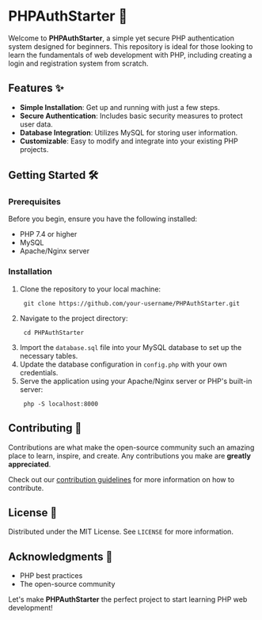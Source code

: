 # PHPAuthStarter 🚀

Welcome to **PHPAuthStarter**, a simple yet secure PHP authentication system designed for beginners. This repository is ideal for those looking to learn the fundamentals of web development with PHP, including creating a login and registration system from scratch.

## Features ✨

- **Simple Installation**: Get up and running with just a few steps.
- **Secure Authentication**: Includes basic security measures to protect user data.
- **Database Integration**: Utilizes MySQL for storing user information.
- **Customizable**: Easy to modify and integrate into your existing PHP projects.

## Getting Started 🛠

### Prerequisites

Before you begin, ensure you have the following installed:
- PHP 7.4 or higher
- MySQL
- Apache/Nginx server

### Installation

1. Clone the repository to your local machine:
   ```
    git clone https://github.com/your-username/PHPAuthStarter.git
   ```
2. Navigate to the project directory:
   ```
    cd PHPAuthStarter
   ```
3. Import the `database.sql` file into your MySQL database to set up the necessary tables.
4. Update the database configuration in `config.php` with your own credentials.
5. Serve the application using your Apache/Nginx server or PHP's built-in server:
   ```
    php -S localhost:8000
   ```

## Contributing 🤝

Contributions are what make the open-source community such an amazing place to learn, inspire, and create. Any contributions you make are **greatly appreciated**.

Check out our [contribution guidelines](CONTRIBUTING.md) for more information on how to contribute.

## License 📝

Distributed under the MIT License. See `LICENSE` for more information.

## Acknowledgments 🙏

- PHP best practices
- The open-source community

Let's make **PHPAuthStarter** the perfect project to start learning PHP web development!